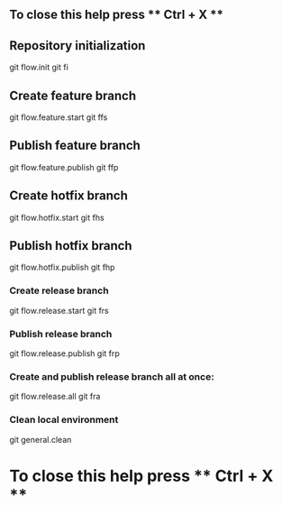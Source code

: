 ## To close this help press ** Ctrl + X **

## Repository initialization
git flow.init
git fi

## Create feature branch
git flow.feature.start <feature-name>
git ffs <feature-name>

## Publish feature branch
git flow.feature.publish
git ffp

## Create hotfix branch
git flow.hotfix.start <hotfix-name>
git fhs <hotfix-name>

## Publish hotfix branch
git flow.hotfix.publish
git fhp

### Create release branch
git flow.release.start <release-name>
git frs <release-name>

### Publish release branch
git flow.release.publish
git frp

### Create and publish release branch all at once:
git flow.release.all <release-name>
git fra <release-name>

### Clean local environment
git general.clean

# To close this help press ** Ctrl + X **